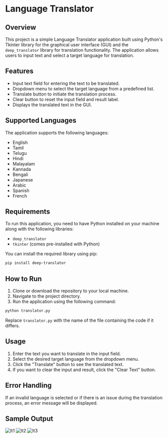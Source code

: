 # Language Translator

## Overview
This project is a simple Language Translator application built using Python's Tkinter library for the graphical user interface (GUI) and the `deep_translator` library for translation functionality. The application allows users to input text and select a target language for translation.

## Features
- Input text field for entering the text to be translated.
- Dropdown menu to select the target language from a predefined list.
- Translate button to initiate the translation process.
- Clear button to reset the input field and result label.
- Displays the translated text in the GUI.

## Supported Languages
The application supports the following languages:
- English
- Tamil
- Telugu
- Hindi
- Malayalam
- Kannada
- Bengali
- Japanese
- Arabic
- Spanish
- French

## Requirements
To run this application, you need to have Python installed on your machine along with the following libraries:
- `deep_translator`
- `tkinter` (comes pre-installed with Python)

You can install the required library using pip:

```bash
pip install deep-translator
```

## How to Run
1. Clone or download the repository to your local machine.
2. Navigate to the project directory.
3. Run the application using the following command:

```bash
python translator.py
```

Replace `translator.py` with the name of the file containing the code if it differs.

## Usage
1. Enter the text you want to translate in the input field.
2. Select the desired target language from the dropdown menu.
3. Click the "Translate" button to see the translated text.
4. If you want to clear the input and result, click the "Clear Text" button.

## Error Handling
If an invalid language is selected or if there is an issue during the translation process, an error message will be displayed.


## Sample Output
![lt1](https://github.com/user-attachments/assets/5daf6947-9e14-4219-913d-10ae2d537959)
![lt2](https://github.com/user-attachments/assets/15b57dc5-994e-47b0-a0e2-c62aa7e24f90)
![lt3](https://github.com/user-attachments/assets/35fec392-160d-4b12-a9ce-9deac73c5378)


